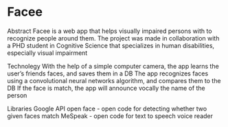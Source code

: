 # Facee

Abstract
Facee is a web app that helps visually impaired persons with to recognize people around them.
The project was made in collaboration with a PHD student in Cognitive Science that specializes in
human disabilities, especially visual impairment

Technolegy
With the help of a simple computer camera, the app learns the user’s friends faces, and saves them in a DB
The app recognizes faces using a convolutional neural networks algorithm, and compares them to the DB
If the face is match, the app will announce vocally the name of the person

Libraries
Google API open face - open code for detecting whether two given faces match
MeSpeak - open code for text to speech voice reader
